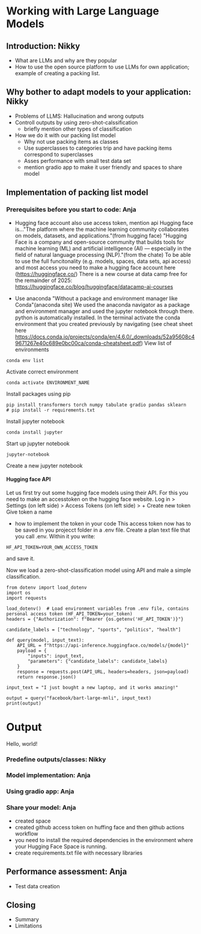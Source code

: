 # Working with Large Language Models
## Introduction: Nikky
* What are LLMs and why are they popular
* How to use the open source platform to use LLMs for own application; example of creating a packing list.

## Why bother to adapt models to your application: Nikky
* Problems of LLMS: Hallucination and wrong outputs
* Controll outputs by using zero-shot-calssification
  * briefly mention other types of classification
* How we do it with our packing list model
  * Why not use packing items as classes
  * Use superclasses to categories trip and have packing items correspond to superclasses
  * Asses performance with small test data set
  * mention gradio app to make it user friendly and spaces to share model

## Implementation of packing list model
### Prerequisites before you start to code: Anja
* Hugging face account also use access token, mention api
Hugging face is..."The platform where the machine learning community collaborates on models, datasets, and applications."(from hugging face)
"Hugging Face is a company and open-source community that builds tools for machine learning (ML) and artificial intelligence (AI) — especially in the field of natural language processing (NLP)."(from the chate)
To be able to use the full funcitonality (e.g. models, spaces, data sets, api access) and most access you need to make a hugging face account here (https://huggingface.co/)
There is a new course at data camp free for the remainder of 2025: https://huggingface.co/blog/huggingface/datacamp-ai-courses

* Use anaconda
"Without a package and environment manager like Conda"(anaconda site)
We used the anaconda navigator as a package and environment manager and used the jupyter notebook through there. python is automatically installed. 
In the terminal activate the conda environment that you created previously by navigating (see cheat sheet here https://docs.conda.io/projects/conda/en/4.6.0/_downloads/52a95608c49671267e40c689e0bc00ca/conda-cheatsheet.pdf)
View list of environments
```
conda env list
```

Activate correct environment
```
conda activate ENVIRONMENT_NAME
```

Install packages using pip
```
pip install transformers torch numpy tabulate gradio pandas sklearn
# pip install -r requirements.txt
```

Install jupyter notebook
```
conda install jupyter
```

Start up jupyter notebook
```
jupyter-notebook
```
Create a new jupyter notebook

#### Hugging face API
Let us first try out some hugging face models using their API. For this you need to make an accesstoken on the hugging face website. 
Log in > Settings (on left side) > Access Tokens (on left side) > + Create new token
Give token a name
* how to implement the token in your code
This access token now has to be saved in you projecct folder in a .env file. Create a plan text file that you call .env. Within it you write:
```
HF_API_TOKEN=YOUR_OWN_ACCESS_TOKEN
```
and save it. 
  

Now we load a zero-shot-classification model using API and male a simple classification.
```
from dotenv import load_dotenv
import os
import requests

load_dotenv()  # Load environment variables from .env file, contains personal access token (HF_API_TOKEN=your_token)
headers = {"Authorization": f"Bearer {os.getenv('HF_API_TOKEN')}"}

candidate_labels = ["technology", "sports", "politics", "health"]

def query(model, input_text):
    API_URL = f"https://api-inference.huggingface.co/models/{model}"
    payload = {
        "inputs": input_text,
        "parameters": {"candidate_labels": candidate_labels}
    }
    response = requests.post(API_URL, headers=headers, json=payload)
    return response.json()

input_text = "I just bought a new laptop, and it works amazing!"

output = query("facebook/bart-large-mnli", input_text)
print(output)
```

# Output
Hello, world!


### Predefine outputs/classes: Nikky

### Model implementation: Anja

### Using gradio app: Anja

### Share your model: Anja
* created space
* created github access token on huffing face and then github actions workflow
* you need to install the required dependencies in the environment where your Hugging Face Space is running.
* create requirements.txt file with necessary libraries


## Performance assessment: Anja
* Test data creation


## Closing
* Summary
* Limitations
